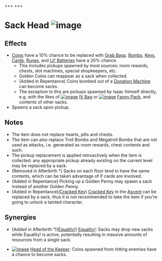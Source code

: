 +++
+++

 # Sack Head ![image](/image/Sack_Head.png) 


Effects
---------


* [Coins](/wiki/Coin "Coin") have a 10% chance to be replaced with [Grab Bags](/wiki/Grab_Bag "Grab Bag"). [Bombs](/wiki/Bomb "Bomb"), [Keys](/wiki/Key "Key"), [Cards](/wiki/Card "Card"), [Runes](/wiki/Rune "Rune"), and [Lil' Batteries](/wiki/Lil%27_Battery "Lil' Battery") have a 20% chance.
	+ This includes pickups spawned by most sources: room rewards, chests, slot machines, special shopkeepers, etc.
	+ Golden Coins can reappear as a sack when collected.
	+ (Added in Repentance) Coins bombed out of a [Donation Machine](/wiki/Donation_Machine "Donation Machine") can become sacks.
	+ The exception to this are pickups spawned by Isaac himself directly, e.g. with the likes of [![image](/image/IV_Bag.png)](/wiki/IV_Bag "IV Bag") [IV Bag](/wiki/IV_Bag "IV Bag") or [![image](/image/Fanny_Pack.png)](/wiki/Fanny_Pack "Fanny Pack") [Fanny Pack](/wiki/Fanny_Pack "Fanny Pack"), and contents of other sacks.
* Spawns a sack upon pickup.


Notes
-------


* The item does not replace hearts, pills and chests.
* The item can also replace Troll Bombs and Megatroll Bombs that are not used as attacks, i.e. generated as room rewards, chest contents and such.
* The pickup replacement is applied retroactively when the item is collected: any appropriate pickup already existing on the current level may be replaced by a sack.
* (Removed in Afterbirth †) Sacks on each floor tend to have the same contents, which can be taken advantage of if cards are involved.
* (Added in Repentance) Picking up a Golden Penny may spawn a sack instead of another Golden Penny.
* (Added in Repentance)[(Cracked Key)](/wiki/Cracked_Key "Cracked Key") [Cracked Key](/wiki/Cracked_Key "Cracked Key") in the [Ascent](/wiki/Ascent "Ascent") can be replaced by a sack, thus it is not recommended to take the item if you're going to unlock a tainted character.


Synergies
-----------


* (Added in Afterbirth †)[(Equality!)](/wiki/Equality! "Equality!") [Equality!](/wiki/Equality! "Equality!"): Sacks may drop new sacks while Equality! is active, potentially resulting in massive amounts of resources from a single sack.


* [![image](/image/Head_of_the_Keeper.png)](/wiki/Head_of_the_Keeper "Head of the Keeper") [Head of the Keeper](/wiki/Head_of_the_Keeper "Head of the Keeper"): Coins spawned from hitting enemies have a chance to become sacks.


